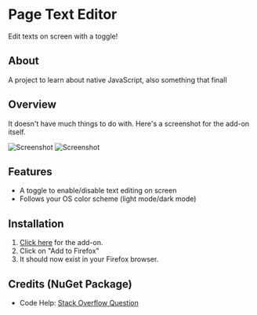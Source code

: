 # Page Text Editor
Edit texts on screen with a toggle!

## About
A project to learn about native JavaScript, also something that finall

## Overview
It doesn't have much things to do with. Here's a screenshot for the add-on itself.

![Screenshot](https://i.imgur.com/EUYjIQY.jpg)
![Screenshot](https://i.imgur.com/BZf7KbK.jpg)

## Features
- A toggle to enable/disable text editing on screen
- Follows your OS color scheme (light mode/dark mode)

## Installation
1. [Click here](https://addons.mozilla.org/firefox/addon/page-text-editor/) for the add-on.
2. Click on "Add to Firefox"
3. It should now exist in your Firefox browser.

## Credits (NuGet Package)
 - Code Help: [Stack Overflow Question](https://stackoverflow.com/questions/70815943/how-do-i-keep-the-checkbox-state-for-firefox-add-on-popup)
